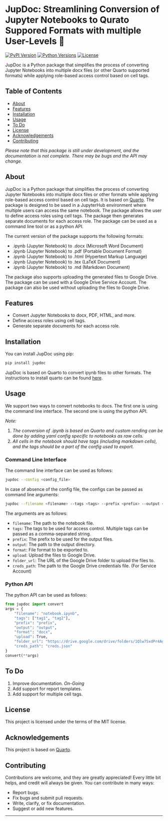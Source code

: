 # JupDoc: Streamlining Conversion of Jupyter Notebooks to Qurato Suppored Formats with multiple User-Levels 🚀

[![PyPI Version](https://img.shields.io/pypi/v/jupdoc.svg)](https://pypi.org/project/jupdoc/)
[![Python Versions](https://img.shields.io/pypi/pyversions/jupdoc.svg)](https://pypi.org/project/jupdoc/)
[![License](https://img.shields.io/pypi/l/jupdoc.svg)](https://pypi.org/project/jupdoc/)

JupDoc is a Python package that simplifies the process of converting Jupyter Notebooks into multiple docx files (or other Quarto supported formats) while applying role-based access control based on cell tags.

## Table of Contents
- [About](#about)
- [Features](#features)
- [Installation](#installation)
- [Usage](#usage)
- [To Do](#to-do)
- [License](#license)
- [Acknowledgements](#acknowledgements)
- [Contributing](#contributing)


_Please note that this package is still under development, and the documentation is not complete. There may be bugs and the API may change._

## About
JupDoc is a Python package that simplifies the process of converting Jupyter Notebooks into multiple docx files or other formats while applying role-based access control based on cell tags. It is based on [Quarto](https://quarto.org/). The package is designed to be used in a JupyterHub environment where multiple users can access the same notebook. The package allows the user to define access roles using cell tags. The package then generates separate documents for each access role. The package can be used as a command line tool or as a python API.

The current version of the package supports the following formats:
- .ipynb (Jupyter Notebook) to .docx (Microsoft Word Document)
- .ipynb (Jupyter Notebook) to .pdf (Portable Document Format)
- .ipynb (Jupyter Notebook) to .html (Hypertext Markup Language)
- .ipynb (Jupyter Notebook) to .tex (LaTeX Document)
- .ipynb (Jupyter Notebook) to .md (Markdown Document)

The package also supports uploading the generated files to Google Drive. The package can be used with a Google Drive Service Account. The package can also be used without uploading the files to Google Drive.

## Features

- Convert Jupyter Notebooks to docx, PDF, HTML, and more.
- Define access roles using cell tags.
- Generate separate documents for each access role.

## Installation

You can install JupDoc using pip:
```bash
pip install jupdoc
```
JupDoc is based on Quarto to convert ipynb files to other formats. The instructions to install quarto can be found [here](https://quarto.org/docs/getting-started/installation.html).
## Usage
We support two ways to convert notebooks to docs. The first one is using the command line interface. The second one is using the python API.

*Note:* 
1. _The conversion of .ipynb is based on Quarto and custom rending can be done by adding yaml config specific to notebooks as raw cells._
2. _All cells in the notebook should have tags (including markdown cells), and the tags should be a part of the config used to export._

### Command Line Interface
The command line interface can be used as follows:
```bash
jupdoc --config <config_file>
```
In case of absence of the config file, the configs can be passed as command line arguments:
```bash
jupdoc --filename <filename> --tags <tags> --prefix <prefix> --output <output> --format <format> --upload <upload> --folder_url <folder_url> --creds_path <creds_path>
```
The arguments are as follows:
- `filename`: The path to the notebook file.
- `tags`: The tags to be used for access control. Multiple tags can be passed as a comma-separated string.
- `prefix`: The prefix to be used for the output files.
- `output`: The path to the output directory.
- `format`: File format to be exported to. 
- `upload`: Upload the files to Google Drive.
- `folder_url`: The URL of the Google Drive folder to upload the files to.
- `creds_path`: The path to the Google Drive credentials file. (For Service Account)
### Python API
The python API can be used as follows:
```python
from jupdoc import convert
args = {
    "filename": "notebook.ipynb",
    "tags": ["tag1", "tag2"],
    "prefix": "prefix",
    "output": "output",
    "format": "docx",
    "upload": True,
    "folder_url": "https://drive.google.com/drive/folders/1Qlw7SxdPr4Ag1mKl4-cTrjgJPgZyzzYb?usp=drive_link",
    "creds_path": "creds.json"
}
convert(**args)
```
## To Do
1. Improve documentation. _On-Going_
3. Add support for report templates.
4. Add support for multiple cell tags.
## License
This project is licensed under the terms of the MIT license.
## Acknowledgements
This project is based on [Quarto](https://quarto.org/).
## Contributing
Contributions are welcome, and they are greatly appreciated! Every little bit helps, and credit will always be given.
You can contribute in many ways:
- Report bugs.
- Fix bugs and submit pull requests.
- Write, clarify, or fix documentation.
- Suggest or add new features.
---